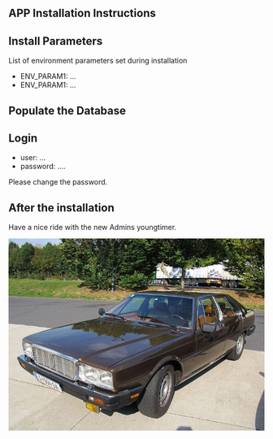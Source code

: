 ## APP Installation Instructions 

## Install Parameters

List of environment parameters set during installation

* ENV_PARAM1: ...
* ENV_PARAM1: ...


## Populate the Database

## Login

* user: ...
* password: ....

Please change the password. 




## After the installation

Have a nice ride with the new Admins youngtimer.

![FINAL](assets/install-screen-final.jpg)
